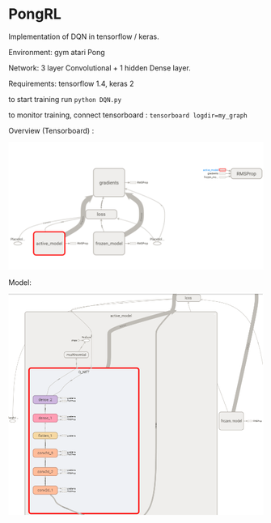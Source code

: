 # PongRL
Implementation of DQN in tensorflow / keras.

Environment: gym atari Pong

Network: 3 layer Convolutional + 1 hidden Dense layer.

Requirements: tensorflow 1.4, keras 2

to start training run
    ```
    python DQN.py
    ```
    
    
to monitor training, connect tensorboard :
    ```
    tensorboard logdir=my_graph
    ```
    

Overview (Tensorboard) : 

![Alt text](/screenshots/2017-12-04_10h11_21.png?raw=true "Overview of the training")

Model:

![Alt text](/screenshots/2017-12-04_10h15_37.png?raw=true "trained model")

